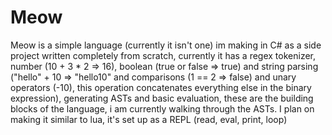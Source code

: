 # Meow
Meow is a simple language (currently it isn't one) im making in C# as a side project written completely from scratch, currently it has a regex tokenizer, number (10 + 3 * 2 => 16), boolean (true or false => true) and string parsing ("hello" + 10 => "hello10" and comparisons (1 == 2 => false) and unary operators (-10), this operation concatenates everything else in the binary expression), generating ASTs and basic evaluation, these are the building blocks of the language, i am currently walking through the ASTs. I plan on making it similar to lua, it's set up as a REPL (read, eval, print, loop)
